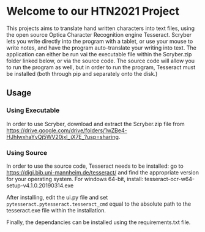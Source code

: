 # Welcome to our HTN2021 Project

This projects aims to translate hand written characters into text files, using the open source Optica Character Recognition engine Tesseract. Scryber lets you write directly into the program with a tablet, or use your mouse to write notes, and have the program auto-translate your writing into text. The application can either be run vai the executable file within the Scryber.zip folder linked below, or via the source code. The source code will allow you to run the program as well, but in order to run the program, Tesseract must be installed (both through pip and separately onto the disk.)

## Usage

### Using Executable
In order to use Scryber, download and extract the Scryber.zip file from https://drive.google.com/drive/folders/1wZBe4-HJhIwxhaYyQj5WV20jxI_jX7E_?usp=sharing.

### Using Source
In order to use the source code, Tesseract needs to be installed: go to https://digi.bib.uni-mannheim.de/tesseract/ and find the appropriate version for your operating system.
For windows 64-bit, install: tesseract-ocr-w64-setup-v4.1.0.20190314.exe

After installing, edit the ui.py file and set `pytesseract.pytesseract.tesseract_cmd` equal to the absolute path to the tesseract.exe file within the installation.

Finally, the dependancies can be installed using the requirements.txt file.

